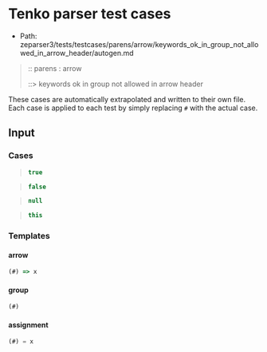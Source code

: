 # Tenko parser test cases

- Path: zeparser3/tests/testcases/parens/arrow/keywords_ok_in_group_not_allowed_in_arrow_header/autogen.md

> :: parens : arrow
>
> ::> keywords ok in group not allowed in arrow header

These cases are automatically extrapolated and written to their own file.
Each case is applied to each test by simply replacing `#` with the actual case.

## Input

### Cases

> `````js
> true
> `````

> `````js
> false
> `````

> `````js
> null
> `````

> `````js
> this
> `````

### Templates

#### arrow

`````js
(#) => x
`````

#### group

`````js
(#)
`````

#### assignment

`````js
(#) = x
`````
